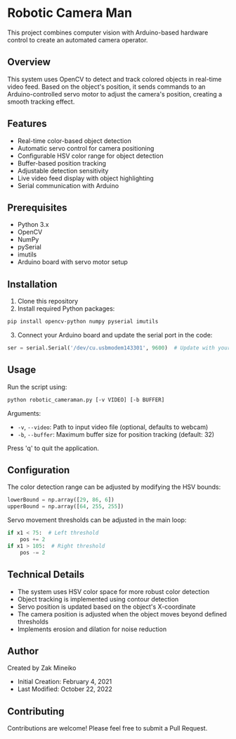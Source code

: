 # Robotic Camera Man

This project combines computer vision with Arduino-based hardware control to create an automated camera operator.

## Overview

This system uses OpenCV to detect and track colored objects in real-time video feed. Based on the object's position, it sends commands to an Arduino-controlled servo motor to adjust the camera's position, creating a smooth tracking effect.

## Features

- Real-time color-based object detection
- Automatic servo control for camera positioning
- Configurable HSV color range for object detection
- Buffer-based position tracking
- Adjustable detection sensitivity
- Live video feed display with object highlighting
- Serial communication with Arduino

## Prerequisites

- Python 3.x
- OpenCV
- NumPy
- pySerial
- imutils
- Arduino board with servo motor setup

## Installation

1. Clone this repository
2. Install required Python packages:
```bash
pip install opencv-python numpy pyserial imutils
```
3. Connect your Arduino board and update the serial port in the code:
```python
ser = serial.Serial('/dev/cu.usbmodem143301', 9600)  # Update with your port
```

## Usage

Run the script using:
```bash
python robotic_cameraman.py [-v VIDEO] [-b BUFFER]
```

Arguments:
- `-v`, `--video`: Path to input video file (optional, defaults to webcam)
- `-b`, `--buffer`: Maximum buffer size for position tracking (default: 32)

Press 'q' to quit the application.

## Configuration

The color detection range can be adjusted by modifying the HSV bounds:
```python
lowerBound = np.array([29, 86, 6])
upperBound = np.array([64, 255, 255])
```

Servo movement thresholds can be adjusted in the main loop:
```python
if x1 < 75:  # Left threshold
    pos += 2
if x1 > 105:  # Right threshold
    pos -= 2
```

## Technical Details

- The system uses HSV color space for more robust color detection
- Object tracking is implemented using contour detection
- Servo position is updated based on the object's X-coordinate
- The camera position is adjusted when the object moves beyond defined thresholds
- Implements erosion and dilation for noise reduction

## Author

Created by Zak Mineiko
- Initial Creation: February 4, 2021
- Last Modified: October 22, 2022



## Contributing

Contributions are welcome! Please feel free to submit a Pull Request.

